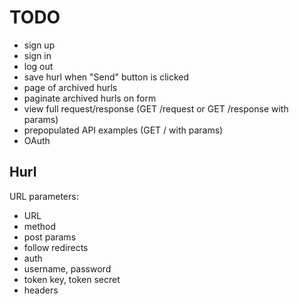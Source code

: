 TODO
====

* sign up
* sign in
* log out
* save hurl when "Send" button is clicked
* page of archived hurls
* paginate archived hurls on form
* view full request/response (GET /request or GET /response with params)
* prepopulated API examples (GET / with params)
* OAuth


Hurl
----

URL parameters:

 * URL
 * method
  * post params
 * follow redirects
 * auth
  * username, password
  * token key, token secret
 * headers